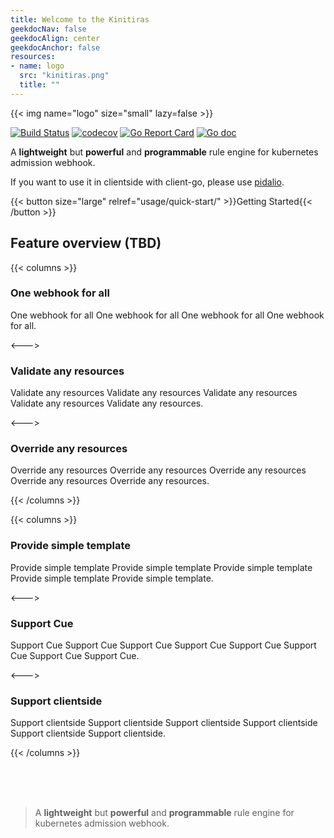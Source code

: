 ```yaml
---
title: Welcome to the Kinitiras
geekdocNav: false
geekdocAlign: center
geekdocAnchor: false
resources:
- name: logo
  src: "kinitiras.png"
  title: ""
---
```


{{< img name="logo" size="small" lazy=false >}}

[![Build Status](https://github.com/k-cloud-labs/kinitiras/actions/workflows/ci.yml/badge.svg)](https://github.com/k-cloud-labs/kinitiras/actions?query=workflow%3Abuild)
[![codecov](https://codecov.io/gh/k-cloud-labs/kinitiras/branch/main/graph/badge.svg?token=74uYpOiawR)](https://codecov.io/gh/k-cloud-labs/kinitiras)
[![Go Report Card](https://goreportcard.com/badge/github.com/k-cloud-labs/kinitiras)](https://goreportcard.com/report/github.com/k-cloud-labs/kinitiras)
[![Go doc](https://img.shields.io/badge/go.dev-reference-brightgreen?logo=go&logoColor=white&style=flat)](https://pkg.go.dev/github.com/k-cloud-labs/kinitiras)


A **lightweight** but **powerful** and **programmable** rule engine for kubernetes admission webhook.

If you want to use it in clientside with client-go, please use [pidalio](https://github.com/k-cloud-labs/pidalio).


{{< button size="large" relref="usage/quick-start/" >}}Getting Started{{< /button >}}

## Feature overview (TBD)

{{< columns >}}

### One webhook for all

One webhook for all One webhook for all One webhook for all One webhook for all.

<--->

### Validate any resources

Validate any resources Validate any resources Validate any resources Validate any resources Validate any resources.

<--->

### Override any resources

Override any resources Override any resources Override any resources Override any resources Override any resources.

{{< /columns >}}

{{< columns >}}

### Provide simple template

Provide simple template Provide simple template Provide simple template Provide simple template Provide simple template.

<--->

### Support Cue

Support Cue Support Cue Support Cue Support Cue Support Cue Support Cue Support Cue Support Cue.

<--->

### Support clientside

Support clientside Support clientside Support clientside Support clientside Support clientside Support clientside.

{{< /columns >}}

<br>
<br>
<br>

> A **lightweight** but **powerful** and **programmable** rule engine for kubernetes admission webhook.